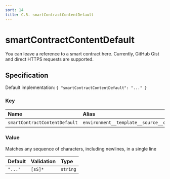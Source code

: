 ```yaml
---
sort: 14
title: C.5. smartContractContentDefault
---
```


# smartContractContentDefault

You can leave a reference to a smart contract here. Currently, GitHub Gist and direct HTTPS requests are supported.


## Specification

Default implementation: ```{ "smartContractContentDefault": "..." }```

### Key

| **Name** | **Alias** | **Methods** | **Category** |  
|:--|:--|:--|:--|
| ```smartContractContentDefault``` | ```environment__template__source__content``` | [setEnvironment](../methods/setEnvironment.html#options) | [Workspace](../options/#workspace) |

### Value

Matches any sequence of characters, including newlines, in a single line

| **Default** | **Validation** | **Type** |
|:--|:--|:--|
| ```"..."``` | ```[sS]*``` | ```string``` |

